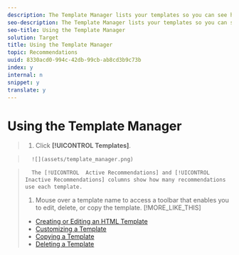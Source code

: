 ```yaml
---
description: The Template Manager lists your templates so you can see how many active and inactive recommendations use each template, and so you can create, edit, delete, or copy a template.
seo-description: The Template Manager lists your templates so you can see how many active and inactive recommendations use each template, and so you can create, edit, delete, or copy a template.
seo-title: Using the Template Manager
solution: Target
title: Using the Template Manager
topic: Recommendations
uuid: 8330acd0-994c-42db-99cb-ab8cd3b9c73b
index: y
internal: n
snippet: y
translate: y
---
```


# Using the Template Manager


>1. Click **[!UICONTROL  Templates]**.

>       ![](assets/template_manager.png) 

>       The [!UICONTROL  Active Recommendations] and [!UICONTROL  Inactive Recommendations] columns show how many recommendations use each template. 
>1. Mouse over a template name to access a toolbar that enables you to edit, delete, or copy the template.
>[!MORE_LIKE_THIS]
>
>* [ Creating or Editing an HTML Template ](t_Creating_an_HTML_Template.md#task_98162FAC61F5407F927F53C9B839EE74)
>* [ Customizing a Template ](c_Customizing_a_Template.md#concept_94F1554C3F2E4CDB9A2C3D78F10EDA59)
>* [ Copying a Template ](t_Copying_a_Template.md#task_607C9FB356094942866C443246C25DEF)
>* [ Deleting a Template ](t_Deleting_a_Template.md#task_E31200EA7D844C039B169CB26162C292)
